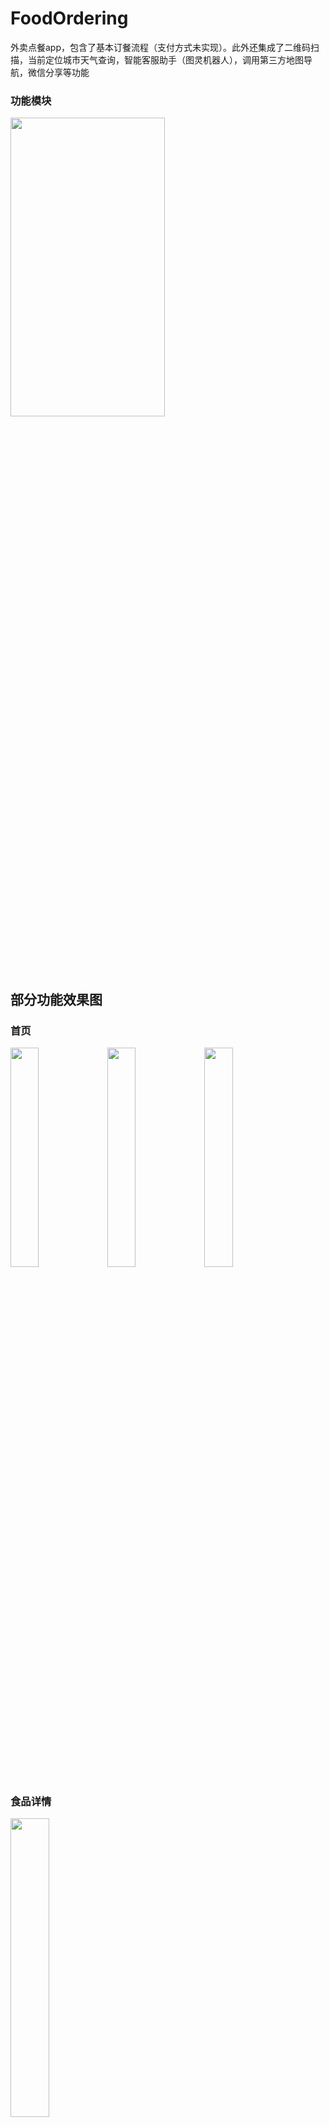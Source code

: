 # FoodOrdering
外卖点餐app，包含了基本订餐流程（支付方式未实现）。此外还集成了二维码扫描，当前定位城市天气查询，智能客服助手（图灵机器人），调用第三方地图导航，微信分享等功能

### 功能模块
<img src="https://github.com/yangxch/FoodOrdering/raw/master/screenshot/function.jpg" width="70%" height="35%">

## 部分功能效果图

### 首页
<div> 
<img src="https://github.com/yangxch/FoodOrdering/raw/master/screenshot/shoppingcar.png" width="30%" height="30%">
<img src="https://github.com/yangxch/FoodOrdering/raw/master/screenshot/find.png" width="30%" height="30%">
<img src="https://github.com/yangxch/FoodOrdering/raw/master/screenshot/nav.jpg" width="30%" height="30%">
</div>

### 食品详情
<img src="https://github.com/yangxch/FoodOrdering/raw/master/screenshot/food_description.png" width="35%" height="35%">

### 登录 注册
<div> 
<img src="https://github.com/yangxch/FoodOrdering/raw/master/screenshot/login.png" width="35%" height="35%">
<img src="https://github.com/yangxch/FoodOrdering/raw/master/screenshot/regist.png" width="35%" height="35%">
</div>

### 订餐
<div> 
<img src="https://github.com/yangxch/FoodOrdering/raw/master/screenshot/balance.png" width="35%" height="35%">
<img src="https://github.com/yangxch/FoodOrdering/raw/master/screenshot/payment.png" width="35%" height="35%">
<br>
<img src="https://github.com/yangxch/FoodOrdering/raw/master/screenshot/order_complete.png" width="35%" height="35%">
</div> 

### 地址管理
<div> 
<img src="https://github.com/yangxch/FoodOrdering/raw/master/screenshot/address_list.jpg" width="35%" height="35%">
<img src="https://github.com/yangxch/FoodOrdering/raw/master/screenshot/update_address.jpg" width="35%" height="35%">
</div>

### 地图定位和送餐导航
<div> 
<img src="https://github.com/yangxch/FoodOrdering/raw/master/screenshot/location.jpg" width="35%" height="35%">
<br>
<img src="https://github.com/yangxch/FoodOrdering/raw/master/screenshot/songcan.png" width="35%" height="35%">
<img src="https://github.com/yangxch/FoodOrdering/raw/master/screenshot/navigat.jpg" width="35%" height="35%">
</div>

### 个人信息管理
<div>
<img src="https://github.com/yangxch/FoodOrdering/raw/master/screenshot/user_info.jpg" width="35%" height="35%">
<img src="https://github.com/yangxch/FoodOrdering/raw/master/screenshot/modf_info.jpg" width="35%" height="35%">
</div>

### 智能客服助手
<div>
<img src="https://github.com/yangxch/FoodOrdering/raw/master/screenshot/kefu.jpg" width="35%" height="35%">
<img src="https://github.com/yangxch/FoodOrdering/raw/master/screenshot/caipu_list.jpg" width="35%" height="35%">
<br>
<img src="https://github.com/yangxch/FoodOrdering/raw/master/screenshot/caipu.jpg" width="35%" height="35%">
</div>

### 分享功能
<img src="https://github.com/yangxch/FoodOrdering/raw/master/screenshot/share.jpg" width="35%" height="35%">

### 二维码扫描
<img src="https://github.com/yangxch/FoodOrdering/raw/master/screenshot/qrcode_scan.jpg" width="35%" height="35%">

后台管理有菜品二维码：[去后台](http://123.207.239.170/OrderFoodApp)

注：如果哪天App没数据了，后台管理404了，可能是我养不住服务器了。
